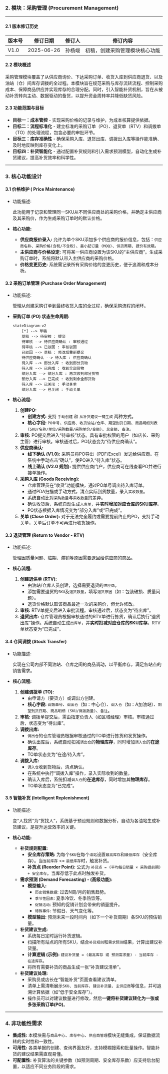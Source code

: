 ### **2. 模块：采购管理 (Procurement Management)**

------

#### **2.1 版本修订历史**

| 版本号 | 修订日期   | 修订人 | 修订内容                       |
| ------ | ---------- | ------ | ------------------------------ |
| V1.0   | 2025-06-26 | 孙杨竣 | 初稿，创建采购管理模块核心功能 |

#### **2.2 模块概述**

采购管理模块覆盖了从供应商询价、下达采购订单、收货入库到供应商退货、以及油站（仓）间库存调拨的全过程。本模块旨在规范采购与库存流转流程、控制采购成本、保障商品供应并实现库存的合理分配。同时，引入智能补货机制，旨在从被动补货转向主动、数据驱动的备货，以提升资金周转率并降低缺货风险。

#### **2.3 功能范围与目标**

- **目标一：成本管控** - 实现采购价格的记录与维护，为成本核算提供依据。
- **目标二：流程标准化** - 建立标准的采购订单（PO）、退货单（RTV）和调拨单（TO）的处理流程，包含必要的审批环节。
- **目标三：库存准确性** - 确保采购入库、退货出库、调拨出入库等操作能准确、及时地反映到库存变化上。
- **目标四：补货智能化** - 通过配置补货规则和引入需求预测模型，自动化生成补货建议，提高补货效率和科学性。

------

### **3. 核心功能设计**

#### **3.1 价格维护 ( Price Maintenance)**

- 功能描述:

  此功能用于记录和管理同一SKU从不同供应商处的采购价格，并确定主供应商及其采购价，作为生成采购订单时的默认价格。

- **核心功能:**

  - **供应商报价录入:** 允许为单个SKU添加多个供应商的报价信息，包括：`供应商名称`、`采购价格(含税/不含税)`、`最小起订量 (MOQ)`、`供货周期`、`报价有效期`。
  - **主供应商与价格设定:** 可将某一供应商设置为该SKU的“主供应商”。生成采购订单时，系统将默认带入主供应商的采购价格。
  - **价格变更历史:** 系统需记录所有采购价格的变更历史，便于追溯和成本分析。

#### **3.2 采购订单管理 (Purchase Order Management)**

- 功能描述:

  管理从创建采购订单到最终收货入库的全过程，确保采购流程的闭环。

- **采购订单 (PO) 状态生命周期:**

  ```mermaid
  stateDiagram-v2
      [*] --> 草稿
      草稿 --> 待审核 : 提交
      待审核 --> 待供应商确认 : 审核通过
      待审核 --> 已驳回 : 审核驳回
      已驳回 --> 草稿 : 修改后重新提交
      待供应商确认 --> 待入库 : 供应商确认
      待入库 --> 部分入库 : 收到部分货物
      待入库 --> 已完成 : 收到全部货物
      部分入库 --> 部分入库 : 再次收到部分货物
      部分入库 --> 已完成 : 收到剩余全部货物
      待入库 --> 已关闭 : 手动关单
      部分入库 --> 已关闭 : 手动关单
  ```
  
- **核心流程:**

  1. **创建PO:**
     - **创建方式:** 支持 `手动创建` 和 `从补货建议一键生成` 两种方式。
     - **核心字段:** `PO单号`、`供应商`、`收货油站/仓库`、`期望到货日期`、`商品明细列表 (SKU/名称/单位/采购数量/采购单价/金额)`、`总金额`、`备注`。
  2. **审核:** PO提交后进入“待审核”状态。具有审批权限的用户（如店长、采购主管）进行审核。审核通过后，PO状态变为“待供应商确认”。
  3. **供应商确认:**
     - **线下确认 (V1.0):** 采购员将PO导出（PDF/Excel）发送给供应商。在系统中手动点击“确认”，使PO进入“待入库”状态。
     - **线上确认 (V2.0 规划):** 提供供应商门户，供应商可在线查看PO并进行接单操作。
  4. **采购入库 (Goods Receiving):**
     - 仓库管理员在“收货”功能模块，通过PO单号调出待入库订单。
     - 通过PDA扫描或手动方式，清点实际到货数量，录入`实收数量`。
     - 系统自动比对`采购数量`与`实收数量`的差异。
     - 确认收货后，系统自动生成`入库单`，并**实时增加对应仓库的SKU库存**。
     - PO状态根据入库情况变为“部分入库”或“已完成”。
  5. **关单 (Close Order):** 对于无法完全履约或需要提前终止的PO，支持手动关单，关单后订单不可再进行收货操作。

#### **3.3 退货管理 (Return to Vendor - RTV)**

- 功能描述:

  管理因质量问题、临期、滞销等原因需要退回给供应商的商品。

- **核心流程:**

  1. **创建退供单 (RTV):**
     - 由油站/仓库人员创建，选择需要退货的`供应商`。
     - 添加需要退货的`SKU`及`退货数量`，填写`退货原因`（如：包装破损、质量问题）。
     - 退货价格默认取该商品最近一次的采购价，但允许修改。
  2. **审核:** RTV单提交后进入审批流程。审核通过后，状态变为“待出库”。
  3. **退货出库:** 仓库管理员根据审核通过的RTV单进行拣货，确认后执行“退货出库”操作。系统自动生成`出库单`，并**实时扣减对应仓库的SKU库存**。RTV单状态变为“已完成”。

#### **3.4 仓间调拨 (Stock Transfer)**

- 功能描述:

  实现在公司内部不同油站、仓库之间的商品调动，以平衡库存，满足各站点的销售需求。

- **核心流程:**

  1. **创建调拨单 (TO):**
     - 由申请方（要货方）或调出方创建。
     - **核心字段:** `调拨单号`、`调出仓`（如：中心仓）、`调入仓`（如：A加油站）、`期望到货日期`、`商品明细 (SKU/调拨数量)`、`备注`。
  2. **审核:** 调拨单提交后，需由指定负责人（如区域经理）审核。审核通过后，状态变为“待出库”。
  3. **调拨出库:**
     - `调出仓`的仓库管理员根据审核通过的TO单进行拣货和发货操作。
     - 确认出库后，系统自动扣减`调出仓`的**物理库存**，同时增加`调入仓`的**在途库存**。
     - TO单状态变为“在途/待入库”。
  4. **调拨入库:**
     - `调入仓`收到货物后，清点确认。
     - 在系统中执行“调拨入库”操作，录入实际收到的数量。
     - 确认入库后，系统扣减`调入仓`的**在途库存**，同时增加其**物理库存**。
     - TO单状态变为“已完成”。

#### **3.5 智能补货 (Intelligent Replenishment)**

- 功能描述:

  变“人找货”为“货找人”，系统基于预设规则和数据分析，自动为各油站生成补货建议，是提升运营效率的关键。

- **核心功能:**

  - **补货规则配置:**
    - **安全库存策略:** 为每个`SKU`在每个`油站`设置`最高库存`和`最低库存`（安全库存）。当`当前库存` <= `最低库存`时，触发补货。
    - **补货点 (Reorder Point):** 公式为 `补货点 = (平均每日销量 × 采购提前期) + 安全库存`。当库存低于此点时触发补货。
  - **需求预测 (Demand Forecasting) - (高级功能):**
    - **模型输入:**
      - `历史销售数据`: 过去N周/月的销售趋势。
      - `季节性因素`: 夏季冷饮、冬季热饮等。
      - `促销活动`: 预知的促销计划会带来的销量提升。
      - `特殊事件`: 节假日、天气变化等。
    - **模型输出:** 预测未来一段时间内（如下一个补货周期）各SKU的预估销量。
  - **补货建议生成:**
    - 系统每日定时运行补货逻辑。
    - 扫描所有站点的所有SKU，结合`补货规则`和`需求预测`结果，计算出建议补货量。
    - **计算逻辑 (示例):** `建议补货量 = (最高库存 或 预测需求量) - 当前库存 - 在途库存`。
    - 将所有需要补货的商品生成一张“补货建议清单”。
  - **补货建议处理:**
    - 采购员或店长在“智能补货”页面查看建议清单。
    - 清单上需清晰展示`SKU`、`当前库存`、`建议补货量`、`主供应商`等信息，并可追溯计算依据（如“低于安全库存”）。
    - 操作员可以对建议数量进行修改，然后**一键将补货建议转化为一张或多张采购订单(PO)**。

------

### **4. 非功能性需求**

- **集成性:** 本模块需与`商品中心`、`库存中心`、`供应商管理`模块无缝集成，保证数据流转的实时性和一致性。
- **可用性:** 各类单据的创建、查询界面友好，支持模糊搜索和批量操作。智能补货的建议结果需直观易懂。
- **可配置性:** 补货算法的关键参数（如预测周期、安全库存系数）应支持后台配置，以适应不同业务阶段的需求。